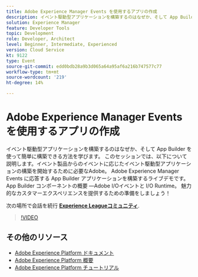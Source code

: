 ```yaml
---
title: Adobe Experience Manager Events を使用するアプリの作成
description: イベント駆動型アプリケーションを構築するのはなぜか、そして App Builder を使って簡単に構築できる方法を学びます。 このセッションの対象 — イベント製品からのイベントに応じたイベント駆動型アプリケーションの構築を開始するために必要なすべてのAdobe。 Adobe Experience Manager Events に応答する App Builder アプリケーションを構築するライブデモです。 App Builder コンポーネントの概要 —Adobe I/Oイベントと I/O Runtime。 魅力的なカスタマーエクスペリエンスを提供するための準備をしましょう！
solution: Experience Manager
feature: Developer Tools
topic: Development
role: Developer, Architect
level: Beginner, Intermediate, Experienced
version: Cloud Service
kt: 9122
type: Event
source-git-commit: edd0bdb28a9b3d065a64a95af6a216b747577c77
workflow-type: tm+mt
source-wordcount: '219'
ht-degree: 14%

---
```


# Adobe Experience Manager Events を使用するアプリの作成

イベント駆動型アプリケーションを構築するのはなぜか、そして App Builder を使って簡単に構築できる方法を学びます。 このセッションでは、以下について説明します。イベント製品からのイベントに応じたイベント駆動型アプリケーションの構築を開始するために必要なAdobe。 Adobe Experience Manager Events に応答する App Builder アプリケーションを構築するライブデモです。 App Builder コンポーネントの概要 —Adobe I/Oイベントと I/O Runtime。 魅力的なカスタマーエクスペリエンスを提供するための準備をしましょう！

次の場所で会話を続行 **[Experience Leagueコミュニティ](https://adobe.ly/3ipjs8p)**.

>[!VIDEO](https://video.tv.adobe.com/v/337566/?quality=12&learn=on&hidetitle=true)

## その他のリソース

- [Adobe Experience Platform ドキュメント](https://experienceleague.adobe.com/docs/experience-platform.html?lang=ja)
- [Adobe Experience Platform 概要](https://experienceleague.adobe.com/docs/experience-platform/landing/home.html?lang=ja)
- [Adobe Experience Platform チュートリアル](https://experienceleague.adobe.com/docs/platform-learn/tutorials/overview.html?lang=ja)